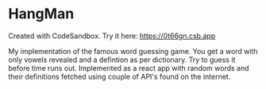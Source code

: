 # HangMan
Created with CodeSandbox. Try it here: https://0t66gn.csb.app

My implementation of the famous word guessing game. You get a word with only vowels revealed and a defintion as per dictionary. Try to guess it before time runs out. Implemented as a react app with random words and their definitions fetched using couple of API's found on the internet.
